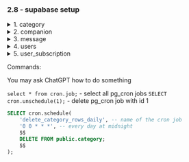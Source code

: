 ### 2.8 - supabase setup

<details>
<summary>1. category</summary>

```sql
create table
  public.category (
    id uuid not null default uuid_generate_v4 (),
    name character varying(255) not null,
    constraint category_pkey primary key (id)
  ) tablespace pg_default;
```

</details>

<details>
<summary>2. companion</summary>

```sql
create table
  public.companion (
    id uuid not null default uuid_generate_v4 (),
    user_id character varying(255) not null,
    username character varying(255) not null,
    src character varying(255) not null,
    name text not null,
    description text not null,
    instructions text not null,
    seed text not null,
    createdat timestamp with time zone not null default timezone ('UTC'::text, now()),
    updatedat timestamp with time zone not null default timezone ('UTC'::text, now()),
    categoryid uuid not null,
    constraint companion_pkey primary key (id),
    constraint companion_categoryid_fkey foreign key (categoryid) references category (id) on update cascade on delete cascade
  ) tablespace pg_default;
```

</details>

<details>
<summary>3. message</summary>

```sql
create table
  public.message (
    id uuid not null default uuid_generate_v4 (),
    role public.role not null,
    content text not null,
    createdat timestamp with time zone not null default timezone ('UTC'::text, now()),
    updatedat timestamp with time zone not null default timezone ('UTC'::text, now()),
    "companionId" uuid not null,
    userid character varying(255) not null,
    constraint message_pkey primary key (id)
  ) tablespace pg_default;
```

</details>

<details>
<summary>4. users</summary>

```sql
create table
  public.users (
    id uuid not null,
    created_at timestamp with time zone not null default now(),
    email text not null,
    avatar_url text null,
    providers text[] not null default '{}'::text[],
    role text[] not null default '{USER}'::text[],
    constraint users_duplicate_pkey primary key (id),
    constraint users_id_fkey foreign key (id) references auth.users (id) on update cascade on delete cascade
  ) tablespace pg_default;

```

</details>

<details>
<summary>5. user_subscription</summary>

```sql
create table
  public.user_subscription (
    id uuid not null default uuid_generate_v4 (),
    user_id character varying(255) not null,
    stripe_customerid character varying(255) null,
    stripe_subscriptionid character varying(255) null,
    stripe_price_id character varying(255) null,
    stripe_current_period_end timestamp with time zone null,
    constraint usersubscription_pkey primary key (id),
    constraint usersubscription_stripecustomerid_key unique (stripe_customerid),
    constraint usersubscription_stripesubscriptionid_key unique (stripe_subscriptionid),
    constraint usersubscription_userid_key unique (user_id)
  ) tablespace pg_default;
```

</details>

Commands:

You may ask ChatGPT how to do something

`select * from cron.job;` - select all pg_cron jobs
`SELECT cron.unschedule(1);` - delete pg_cron job with id 1

```sql
SELECT cron.schedule(
    'delete_category_rows_daily', -- name of the cron job
    '0 0 * * *', -- every day at midnight
    $$
    DELETE FROM public.category;
    $$
);
```
